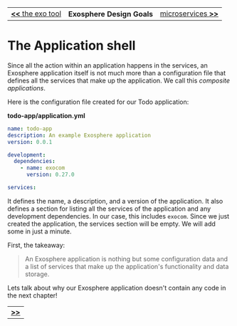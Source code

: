 <table>
  <tr>
    <td><a href="01_exo_tool.md"><b>&lt;&lt;</b> the exo tool</a></td>
    <th>Exosphere Design Goals</th>
    <td><a href="03_microservices.md">microservices <b>&gt;&gt;</b></a></td>
  </tr>
</table>


# The Application shell

Since all the action within an application happens in the services,
an Exosphere application itself is not much more than
a configuration file that defines all the
services that make up the application.
We call this _composite applications_.

Here is the configuration file created for our Todo application:

<a class="tutorialRunner_verifyFileContent">

__todo-app/application.yml__
```yml
name: todo-app
description: An example Exosphere application
version: 0.0.1

development:
  dependencies:
    - name: exocom
      version: 0.27.0

services:
```

</a>

It defines the name, a description, and a version of the application.
It also defines a section for listing all the services of the application and
any development dependencies. In our case, this includes `exocom`.
Since we just created the application, the services section will be empty.
We will add some in just a minute.

First, the takeaway:
> An Exosphere application is nothing but some configuration data
> and a list of services that make up the application's functionality and data storage.

Lets talk about why our Exosphere application doesn't contain any code
in the next chapter!

<table>
  <tr>
    <td><a href="03_microservices.md"><b>&gt;&gt;</b></a></td>
  </tr>
</table>

